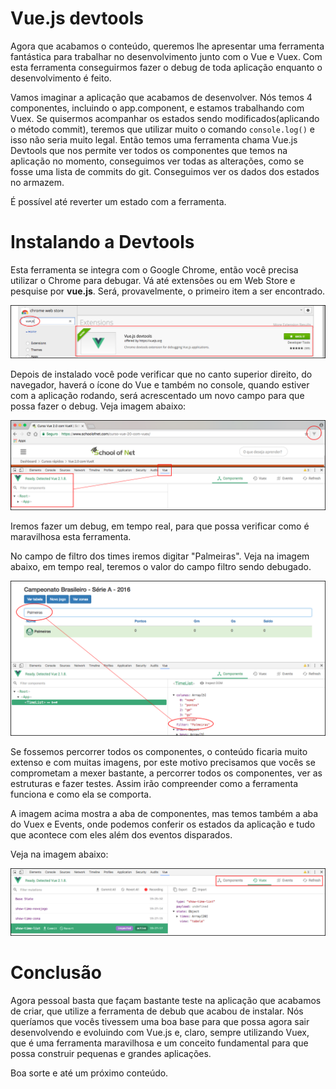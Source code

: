 # Vue.js devtools

Agora que acabamos o conteúdo, queremos lhe apresentar uma ferramenta fantástica para trabalhar no desenvolvimento junto com o Vue e Vuex. Com esta ferramenta conseguirmos fazer o debug de toda aplicação enquanto o desenvolvimento é feito.

Vamos imaginar a aplicação que acabamos de desenvolver. Nós temos 4 componentes, incluindo o app.component, e estamos trabalhando com Vuex. Se quisermos acompanhar os estados sendo modificados(aplicando o método commit), teremos que utilizar muito o comando `console.log()` e isso não seria muito legal. Então temos uma ferramenta chama Vue.js  Devtools que nos permite ver todos os componentes que temos na aplicação no momento, conseguimos ver todas as alterações, como se fosse uma lista de commits do git. Conseguimos ver os dados dos estados no armazem.

É possível até reverter um estado com a ferramenta.

# Instalando a Devtools

Esta ferramenta se integra com o Google Chrome, então você precisa utilizar o Chrome para debugar. Vá até extensões ou em Web Store e pesquise por **vue.js**. Será, provavelmente, o primeiro item a ser encontrado.

![chrome_vue_devtools](./images/chrome_vue_devtools.png "chrome_vue_devtools")

Depois de instalado você pode verificar que no canto superior direito, do navegador, haverá o ícone do Vue e também no console, quando estiver com a aplicação rodando, será acrescentado um novo campo para que possa fazer o debug. Veja imagem abaixo:

![chrome_vue_devtools_console](./images/chrome_vue_devtools_console.png "chrome_vue_devtools_console")

Iremos fazer um debug, em tempo real, para que possa verificar como é maravilhosa esta ferramenta.

No campo de filtro dos times iremos digitar "Palmeiras". Veja na imagem abaixo, em tempo real, teremos o valor do campo filtro sendo debugado.

![chrome_vue_devtools_filter](./images/chrome_vue_devtools_filter.png "chrome_vue_devtools_filter")

Se fossemos percorrer todos os componentes, o conteúdo ficaria muito extenso e com muitas imagens, por este motivo precisamos que vocês se comprometam a mexer bastante, a percorrer todos os componentes, ver as estruturas e fazer testes. Assim irão compreender como a ferramenta funciona e como ela se comporta.

A imagem acima mostra a aba de componentes, mas temos também a aba do Vuex e Events, onde podemos conferir os estados da aplicação e tudo que acontece com eles além dos eventos disparados.

Veja na imagem abaixo:

![chrome_vue_devtools_vuex](./images/chrome_vue_devtools_vuex.png "chrome_vue_devtools_vuex")

# Conclusão

Agora pessoal basta que façam bastante teste na aplicação que acabamos de criar, que utilize a ferramenta de debub que acabou de instalar. Nós queríamos que vocês tivessem uma boa base para que possa agora sair desenvolvendo e evoluindo com Vue.js e, claro, sempre utilizando Vuex, que é uma ferramenta maravilhosa e um conceito fundamental para que possa construir pequenas e grandes aplicações.

Boa sorte e até um próximo conteúdo.